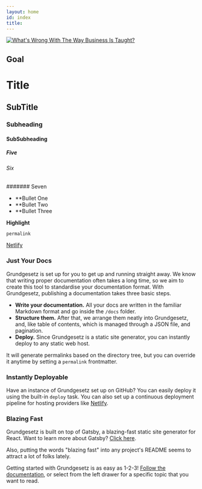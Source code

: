 ```yaml
---
layout: home
id: index
title: 
---
```


[![What's Wrong With The Way Business Is Taught?](http://img.youtube.com/vi/S6sh-wOC0BE/0.jpg)](http://www.youtube.com/watch?v=S6sh-wOC0BE "What's Wrong With The Way Business Is Taught?")


## Goal

# Title
## SubTitle
### Subheading
#### SubSubheading
##### Five
###### Six
####### Seven

- **Bullet One
- **Bullet Two
- **Bullet Three

**Highlight**

`permalink`

[Netlify](https://www.netlify.com/)

### Just Your Docs

Grundgesetz is set up for you to get up and running straight away. We know that writing proper documentation often takes a long time, so we aim to create this tool to standardise your documentation format. With Grundgesetz, publishing a documentation takes three basic steps.

- **Write your documentation.** All your docs are written in the familiar Markdown format and go inside the `/docs` folder.
- **Structure them.** After that, we arrange them neatly into Grundgesetz, and, like table of contents, which is managed through a JSON file, and pagination.
- **Deploy.** Since Grundgesetz is a static site generator, you can instantly deploy to any static web host.

It will generate permalinks based on the directory tree, but you can override it anytime by setting a `permalink` frontmatter.

### Instantly Deployable

Have an instance of Grundgesetz set up on GitHub? You can easily deploy it using the built-in `deploy` task. You can also set up a continuous deployment pipeline for hosting providers like [Netlify](https://www.netlify.com/).

### Blazing Fast

Grundgesetz is built on top of Gatsby, a blazing-fast static site generator for React. Want to learn more about Gatsby? [Click here](https://www.gatsbyjs.org).

Also, putting the words "blazing fast" into any project's README seems to attract a lot of folks lately.

Getting started with Grundgesetz is as easy as 1-2-3! [Follow the documentation](/getting-started/installation), or select from the left drawer for a specific topic that you want to read.
